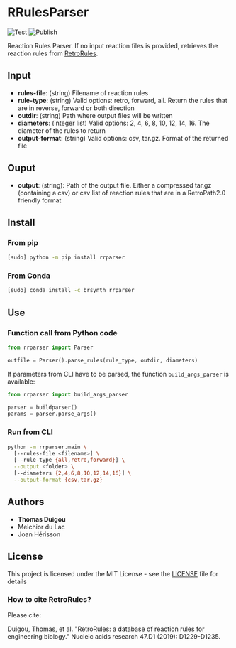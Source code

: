 # RRulesParser

![Test](https://github.com/brsynth/RRulesParser/workflows/Test/badge.svg) ![Publish](https://github.com/brsynth/RRulesParser/workflows/Publish/badge.svg)

Reaction Rules Parser. If no input reaction files is provided, retrieves the reaction rules from [RetroRules](https://retrorules.org).

## Input

* **rules-file**: (string) Filename of reaction rules
* **rule-type**: (string) Valid options: retro, forward, all. Return the rules that are in reverse, forward or both direction
* **outdir**: (string) Path where output files will be written
* **diameters**: (integer list) Valid options: 2, 4, 6, 8, 10, 12, 14, 16. The diameter of the rules to return
* **output-format**: (string) Valid options: csv, tar.gz. Format of the returned file

## Ouput

* **output**: (string): Path of the output file. Either a compressed tar.gz (containing a csv) or csv list of reaction rules that are in a RetroPath2.0 friendly format


## Install
### From pip
```sh
[sudo] python -m pip install rrparser
```
### From Conda
```sh
[sudo] conda install -c brsynth rrparser
```

## Use

### Function call from Python code
```python
from rrparser import Parser

outfile = Parser().parse_rules(rule_type, outdir, diameters)
```

If parameters from CLI have to be parsed, the function `build_args_parser` is available:
```python
from rrparser import build_args_parser

parser = buildparser()
params = parser.parse_args()
```

### Run from CLI
```sh
python -m rrparser.main \
  [--rules-file <filename>] \
  [--rule-type {all,retro,forward}] \
  --output <folder> \
  [--diameters {2,4,6,8,10,12,14,16}] \
  --output-format {csv,tar.gz}
```


## Authors

* **Thomas Duigou**
* Melchior du Lac
* Joan Hérisson

## License

This project is licensed under the MIT License - see the [LICENSE](LICENSE) file for details

### How to cite RetroRules?
Please cite:

Duigou, Thomas, et al. "RetroRules: a database of reaction rules for engineering biology." Nucleic acids research 47.D1 (2019): D1229-D1235.
